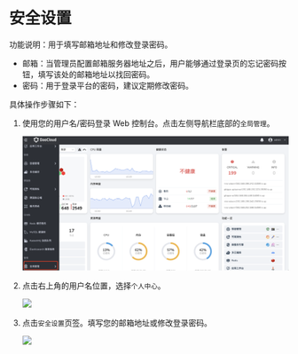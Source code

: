 # 安全设置

功能说明：用于填写邮箱地址和修改登录密码。

- 邮箱：当管理员配置邮箱服务器地址之后，用户能够通过登录页的忘记密码按钮，填写该处的邮箱地址以找回密码。
- 密码：用于登录平台的密码，建议定期修改密码。

具体操作步骤如下：

1. 使用您的用户名/密码登录 Web 控制台。点击左侧导航栏底部的`全局管理`。

    ![](../../images/ws01.png)

2. 点击右上角的用户名位置，选择`个人中心`。

    ![](../../images/lang01.png)

3. 点击`安全设置`页签。填写您的邮箱地址或修改登录密码。

    ![](../../images/security01.png)
